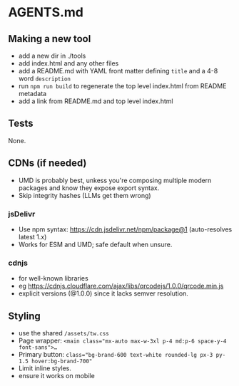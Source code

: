 # AGENTS.md

## Making a new tool

- add a new dir in ./tools
- add index.html and any other files
- add a README.md with YAML front matter defining `title` and a 4-8 word `description`
- run `npm run build` to regenerate the top level index.html from README metadata
- add a link from README.md and top level index.html

## Tests

None.

## CDNs (if needed)

- UMD is probably best, unkess you're composing multiple modern packages and know they expose export syntax.
- Skip integrity hashes (LLMs get them wrong)

### jsDelivr

- Use npm syntax: https://cdn.jsdelivr.net/npm/package@1 (auto-resolves latest 1.x)
- Works for ESM and UMD; safe default when unsure.

### cdnjs

- for well-known libraries
- eg https://cdnjs.cloudflare.com/ajax/libs/qrcodejs/1.0.0/qrcode.min.js
- explicit versions (@1.0.0) since it lacks semver resolution.

## Styling

- use the shared `/assets/tw.css`
- Page wrapper: `<main class="mx-auto max-w-3xl p-4 md:p-6 space-y-4 font-sans">…`
- Primary button: `class="bg-brand-600 text-white rounded-lg px-3 py-1.5 hover:bg-brand-700"`
- Limit inline styles.
- ensure it works on mobile
